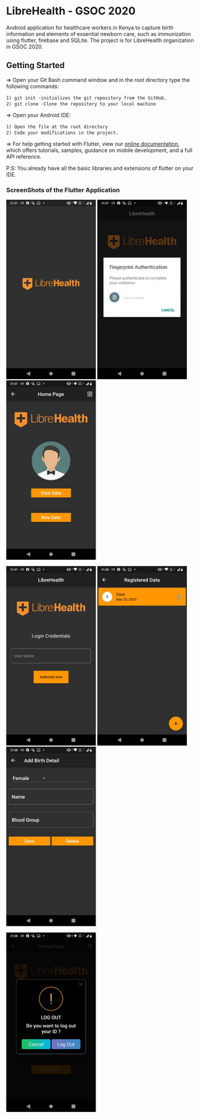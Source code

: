 # LibreHealth - GSOC 2020

Android application for healthcare workers in Kenya to capture birth information and elements of essential newborn care, such as immunization using flutter, firebase and SQLite.
The project is for LibreHealth organization in GSOC 2020.

## Getting Started

=> Open your Git Bash command window and in the root directory type the following commands:

    1) git init -initializes the git repository from the GitHub. 
    2) git clone -Clone the repository to your local machine
=> Open your Android IDE:

    1) Open the file at the root directory
    2) Code your modifications in the project.
 

=> For help getting started with Flutter, view our [online documentation](https://flutter.dev/docs), which offers tutorials, samples, guidance on mobile development, and a full API reference.
 

P.S: You already have all the basic libraries and extensions of flutter on your IDE. 

### ScreenShots of the Flutter Application

<img src="Screenshots/a1.jpeg" width=240>  <img src="Screenshots/a2.jpeg" width=240>  <img src="Screenshots/a3.jpeg" width=240>

<img src="Screenshots/a4.jpeg" width=240>  <img src="Screenshots/a5.jpeg" width=240>  <img src="Screenshots/a6.jpeg" width=240>

<img src="Screenshots/a7.jpeg" width=240>
